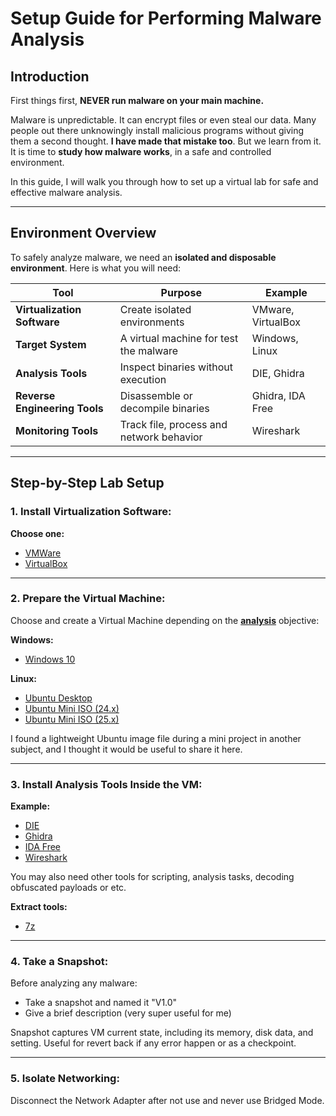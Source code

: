 # Setup Guide for Performing Malware Analysis

## Introduction
First things first, **NEVER run malware on your main machine.**

Malware is unpredictable. It can encrypt files or even steal our data. Many people out there unknowingly install malicious programs without giving them a second thought. **I have made that mistake too**. But we learn from it. It is time to **study how malware works**, in a safe and controlled environment.

In this guide, I will walk you through how to set up a virtual lab for safe and effective malware analysis.

---

## Environment Overview

To safely analyze malware, we need an **isolated and disposable environment**. Here is what you will need:

| **Tool**                      | **Purpose**                              | **Example**        |
| ----------------------------- | ---------------------------------------- | ------------------ |
| **Virtualization Software**   | Create isolated environments             | VMware, VirtualBox |
| **Target System**             | A virtual machine for test the malware   | Windows, Linux     |
| **Analysis Tools**            | Inspect binaries without execution       | DIE, Ghidra        |
| **Reverse Engineering Tools** | Disassemble or decompile binaries        | Ghidra, IDA Free   |
| **Monitoring Tools**          | Track file, process and network behavior | Wireshark          |

---

## Step-by-Step Lab Setup

### 1. Install Virtualization Software:

**Choose one:**
- [VMWare](https://www.vmware.com/products/desktop-hypervisor/workstation-and-fusion)
- [VirtualBox](https://www.virtualbox.org/)

---

### 2. Prepare the Virtual Machine:

Choose and create a Virtual Machine depending on the **[analysis](type-of-analysis.md#type-of-analysis)** objective:

**Windows:**
- [Windows 10](https://www.microsoft.com/en-us/evalcenter/download-windows-10-enterprise)

**Linux:**
- [Ubuntu Desktop](https://ubuntu.com/download/desktop)
- [Ubuntu Mini ISO (24.x)](https://cdimage.ubuntu.com/ubuntu-mini-iso/noble/daily-live/current/)
- [Ubuntu Mini ISO (25.x)](https://cdimage.ubuntu.com/ubuntu-mini-iso/daily-live/current/)

I found a lightweight Ubuntu image file during a mini project in another subject, and I thought it would be useful to share it here.

---

### 3. Install Analysis Tools Inside the VM:

**Example:**
- [DIE](https://github.com/horsicq/Detect-It-Easy)
- [Ghidra](https://github.com/NationalSecurityAgency/ghidra)
- [IDA Free](https://hex-rays.com/ida-free)
- [Wireshark](https://www.wireshark.org/)

You may also need other tools for scripting, analysis tasks, decoding obfuscated payloads or etc.

**Extract tools:**
- [7z](https://www.7-zip.org/)

---

### 4. Take a Snapshot:

Before analyzing any malware:

- Take a snapshot and named it "V1.0"
- Give a brief description (very super useful for me)

Snapshot captures VM current state, including its memory, disk data, and setting. Useful for revert back if any error happen or as a checkpoint.

--- 

### 5. Isolate Networking:

Disconnect the Network Adapter after not use and never use Bridged Mode.

